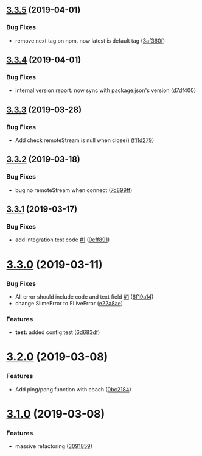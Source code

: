 ## [3.3.5](https://github.com/elasticlive/web-sdk/compare/v3.3.4...v3.3.5) (2019-04-01)


### Bug Fixes

* remove next tag on npm. now latest is default tag ([3af360f](https://github.com/elasticlive/web-sdk/commit/3af360f))

## [3.3.4](https://github.com/elasticlive/web-sdk/compare/v3.3.3...v3.3.4) (2019-04-01)


### Bug Fixes

* internal version report. now sync with package.json's version ([d7df400](https://github.com/elasticlive/web-sdk/commit/d7df400))

## [3.3.3](https://github.com/elasticlive/web-sdk/compare/v3.3.2...v3.3.3) (2019-03-28)


### Bug Fixes

* Add check remoteStream is null when close() ([f11d279](https://github.com/elasticlive/web-sdk/commit/f11d279))

## [3.3.2](https://github.com/elasticlive/web-sdk/compare/v3.3.1...v3.3.2) (2019-03-18)

### Bug Fixes

- bug no remoteStream when connect ([7d899ff](https://github.com/elasticlive/web-sdk/commit/7d899ff))

## [3.3.1](https://github.com/elasticlive/web-sdk/compare/v3.3.0...v3.3.1) (2019-03-17)

### Bug Fixes

- add integration test code [#1](https://github.com/elasticlive/web-sdk/issues/1) ([0eff891](https://github.com/elasticlive/web-sdk/commit/0eff891))

# [3.3.0](https://github.com/elasticlive/web-sdk/compare/v3.2.0...v3.3.0) (2019-03-11)

### Bug Fixes

- All error should include code and text field [#1](https://github.com/elasticlive/web-sdk/issues/1) ([6f19a14](https://github.com/elasticlive/web-sdk/commit/6f19a14))
- change SlimeError to ELiveError ([e22a8ae](https://github.com/elasticlive/web-sdk/commit/e22a8ae))

### Features

- **test:** added config test ([6d683df](https://github.com/elasticlive/web-sdk/commit/6d683df))

# [3.2.0](https://github.com/elasticlive/web-sdk/compare/v3.1.0...v3.2.0) (2019-03-08)

### Features

- Add ping/pong function with coach ([0bc2184](https://github.com/elasticlive/web-sdk/commit/0bc2184))

# [3.1.0](https://github.com/elasticlive/web-sdk/compare/v3.0.2...v3.1.0) (2019-03-08)

### Features

- massive refactoring ([3091859](https://github.com/elasticlive/web-sdk/commit/3091859))
